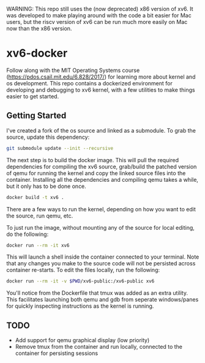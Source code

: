 WARNING: This repo still uses the (now deprecated) x86 version of xv6. It was developed to make playing around with the code a bit easier for Mac users, but the riscv version of xv6 can be run much more easily on Mac now than the x86 version.


# xv6-docker
Follow along with the MIT Operating Systems course (https://pdos.csail.mit.edu/6.828/2017/) for learning more about kernel and os development. This repo contains a dockerized environment for developing and debugging to xv6 kernel, with a few utilities to make things easier to get started.

## Getting Started

I've created a fork of the os source and linked as a submodule. To grab the source, update this dependency: 
```bash
git submodule update --init --recursive
```
The next step is to build the docker image. This will pull the required dependencies for compiling the xv6 source, grab/build the patched version of qemu for running the kernel and copy the linked source files into the container. Installing all the dependencies and compiling qemu takes a while, but it only has to be done once. 

```bash
docker build -t xv6 .
```

There are a few ways to run the kernel, depending on how you want to edit the source, run qemu, etc. 

To just run the image, without mounting any of the source for local editing, do the following:

```bash
docker run --rm -it xv6
```

This will launch a shell inside the container connected to your terminal. Note that any changes you make to the source code will not be persisted across container re-starts. To edit the files locally, run the following:

```bash
docker run --rm -it -v $PWD/xv6-public:/xv6-public xv6
```

You'll notice from the Dockerfile that tmux was added as an extra utility. This facilitates launching both qemu and gdb from seperate windows/panes for quickly inspecting instructions as the kernel is running.


## TODO
- Add support for qemu graphical display (low priority)
- Remove tmux from the container and run locally, connected to the container for persisting sessions





